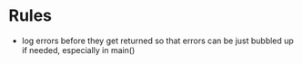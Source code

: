 # Rules
- log errors before they get returned so that errors can be just bubbled up if needed, especially in main()